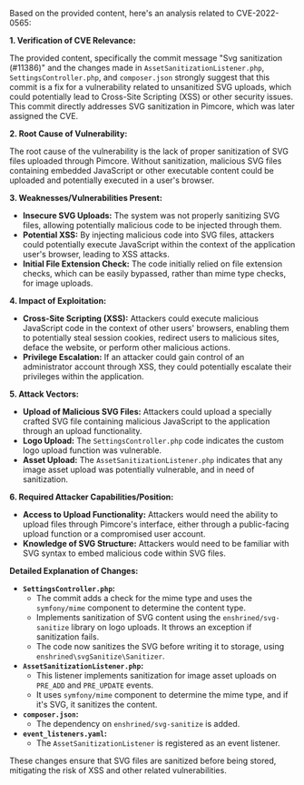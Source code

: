 Based on the provided content, here's an analysis related to CVE-2022-0565:

**1. Verification of CVE Relevance:**

The provided content, specifically the commit message "Svg sanitization (#11386)" and the changes made in `AssetSanitizationListener.php`, `SettingsController.php`, and `composer.json`  strongly suggest that this commit is a fix for a vulnerability related to unsanitized SVG uploads, which could potentially lead to Cross-Site Scripting (XSS) or other security issues.  This commit directly addresses SVG sanitization in Pimcore, which was later assigned the CVE.

**2. Root Cause of Vulnerability:**

The root cause of the vulnerability is the lack of proper sanitization of SVG files uploaded through Pimcore. Without sanitization, malicious SVG files containing embedded JavaScript or other executable content could be uploaded and potentially executed in a user's browser.

**3. Weaknesses/Vulnerabilities Present:**

*   **Insecure SVG Uploads:** The system was not properly sanitizing SVG files, allowing potentially malicious code to be injected through them.
*   **Potential XSS:** By injecting malicious code into SVG files, attackers could potentially execute JavaScript within the context of the application user's browser, leading to XSS attacks.
* **Initial File Extension Check:** The code initially relied on file extension checks, which can be easily bypassed, rather than mime type checks, for image uploads.

**4. Impact of Exploitation:**

*   **Cross-Site Scripting (XSS):** Attackers could execute malicious JavaScript code in the context of other users' browsers, enabling them to potentially steal session cookies, redirect users to malicious sites, deface the website, or perform other malicious actions.
*   **Privilege Escalation:** If an attacker could gain control of an administrator account through XSS, they could potentially escalate their privileges within the application.

**5. Attack Vectors:**

*   **Upload of Malicious SVG Files:** Attackers could upload a specially crafted SVG file containing malicious JavaScript to the application through an upload functionality.
*   **Logo Upload:** The `SettingsController.php` code indicates the custom logo upload function was vulnerable. 
*   **Asset Upload:** The `AssetSanitizationListener.php` indicates that any image asset upload was potentially vulnerable, and in need of sanitization.

**6. Required Attacker Capabilities/Position:**

*   **Access to Upload Functionality:** Attackers would need the ability to upload files through Pimcore's interface, either through a public-facing upload function or a compromised user account.
*   **Knowledge of SVG Structure:** Attackers would need to be familiar with SVG syntax to embed malicious code within SVG files.

**Detailed Explanation of Changes:**

*   **`SettingsController.php`:**
    *   The commit adds a check for the mime type and uses the `symfony/mime` component to determine the content type.
    *   Implements sanitization of SVG content using the `enshrined/svg-sanitize` library on logo uploads. It throws an exception if sanitization fails.
    *   The code now sanitizes the SVG before writing it to storage, using `enshrined\svgSanitize\Sanitizer`.
*   **`AssetSanitizationListener.php`:**
    *   This listener implements sanitization for image asset uploads on `PRE_ADD` and `PRE_UPDATE` events.
    *   It uses `symfony/mime` component to determine the mime type, and if it's SVG, it sanitizes the content.
*   **`composer.json`:**
    *   The dependency on `enshrined/svg-sanitize` is added.
*   **`event_listeners.yaml`:**
    *  The `AssetSanitizationListener` is registered as an event listener.

These changes ensure that SVG files are sanitized before being stored, mitigating the risk of XSS and other related vulnerabilities.
